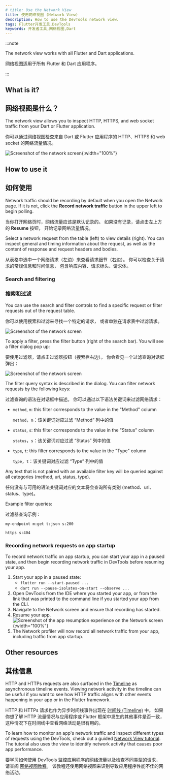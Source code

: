 ```yaml
---
# title: Use the Network View
title: 使用网络视图 (Network View)
description: How to use the DevTools network view.
tags: Flutter开发工具,DevTools
keywords: 开发者工具,网络视图,Dart
---
```


:::note

The network view works with all Flutter and Dart applications.

网络视图适用于所有 Flutter 和 Dart 应用程序。

:::

## What is it?

## 网络视图是什么？

The network view allows you to inspect HTTP, HTTPS, and web socket traffic from
your Dart or Flutter application.

你可以通过网络视图检查来自 Dart 或 Flutter 应用程序的
HTTP、HTTPS 和 web socket 的网络流量情况。

![Screenshot of the network screen](/assets/images/docs/tools/devtools/network_screenshot.png){:width="100%"}

## How to use it

## 如何使用

Network traffic should be recording by default when you open the Network page.
If it is not, click the **Record network traffic** button in the upper left to
begin polling.

当你打开网络页时，网络流量应该是默认记录的。
如果没有记录，请点击左上方的 **Resume** 按钮，
开始记录网络流量情况。

Select a network request from the table (left) to view details (right). You can
inspect general and timing information about the request, as well as the content
of response and request headers and bodies.

从表格中选中一个网络请求（左边）来查看请求细节（右边）。
你可以检查关于请求的常规信息和时间信息，
包含响应内容、请求标头、请求体。

### Search and filtering

### 搜索和过滤

You can use the search and filter controls to find a specific request or filter
requests out of the request table.

你可以使用搜索和过滤来寻找一个特定的请求，
或者单独在请求表中过滤请求。

![Screenshot of the network screen](/assets/images/docs/tools/devtools/network_search_and_filter.png)

To apply a filter, press the filter button (right of the search bar). You will
see a filter dialog pop up:

要使用过滤器，请点击过滤器按钮（搜索栏右边）。
你会看见一个过滤查询对话框弹出：

![Screenshot of the network screen](/assets/images/docs/tools/devtools/network_filter_dialog.png)

The filter query syntax is described in the dialog. You can filter network
requests by the following keys:

过滤查询的语法在对话框中描述。
你可以通过以下语法关键词来过滤网络请求：

* `method`, `m`: this filter corresponds to the value in the "Method" column

  `method`，`m`：该关键词对应过滤 “Method” 列中的值

* `status`, `s`: this filter corresponds to the value in the "Status" column

  `status`，`s`：该关键词对应过滤 “Status” 列中的值

* `type`, `t`: this filter corresponds to the value in the "Type" column

  `type`，`t`：该关键词对应过滤 “Type” 列中的值

Any text that is not paired with an available filter key will be queried against
all categories (method, uri, status, type).

任何没有与可用的语法关键词对应的文本将会查询所有类别 (method、uri、status、type)。

Example filter queries:

过滤器查询示例：

```plaintext
my-endpoint m:get t:json s:200
```

```plaintext
https s:404
```

### Recording network requests on app startup

To record network traffic on app startup, you can start your app in a paused
state, and then begin recording network traffic in DevTools
before resuming your app.

1. Start your app in a paused state:
    * `flutter run --start-paused ...`
    * `dart run --pause-isolates-on-start --observe ...`
2. Open DevTools from the IDE where you started your app, or from the link that
   was printed to the command line if you started your app from the CLI.
3. Navigate to the Network screen and ensure that recording has started.
4. Resume your app.
   ![Screenshot of the app resumption experience on the Network screen](/assets/images/docs/tools/devtools/network_startup_resume.png){:width="100%"}
5. The Network profiler will now record all network traffic from your app,
   including traffic from app startup.

## Other resources

## 其他信息

HTTP and HTTPs requests are also surfaced in the [Timeline][timeline] as
asynchronous timeline events. Viewing network activity in the timeline can be
useful if you want to see how HTTP traffic aligns with other events happening
in your app or in the Flutter framework.

HTTP 和 HTTPs 请求也作为异步时间线事件出现在 [时间线 (Timeline)][timeline] 中。
如果你想了解 HTTP 流量情况与应用程序或 Flutter 框架中发生的其他事件是否一致，
这种情况下在时间线中查看网络活动是很有用的。

To learn how to monitor an app's network traffic and inspect
different types of requests using the DevTools,
check out a guided [Network View tutorial][network-tutorial].
The tutorial also uses the view to identify network activity that
causes poor app performance.

要学习如何使用 DevTools 监控应用程序的网络流量以及检查不同类型的请求，
请查阅 [网络视图教程][network-tutorial]。
该教程还使用网络视图来识别导致应用程序性能不佳的网络活动。

[timeline]: /tools/devtools/performance#timeline-events-tab
[network-tutorial]: {{site.medium}}@fluttergems/mastering-dart-flutter-devtools-network-view-part-4-of-8-afce2463687c
